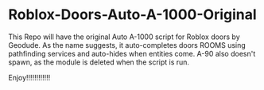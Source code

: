 # Roblox-Doors-Auto-A-1000-Original
This Repo will have the original Auto A-1000 script for Roblox doors by Geodude. As the name suggests, it auto-completes doors ROOMS using pathfinding services and auto-hides when entities come. A-90 also doesn't spawn, as the module is deleted when the script is run. 

Enjoy!!!!!!!!!!!!
